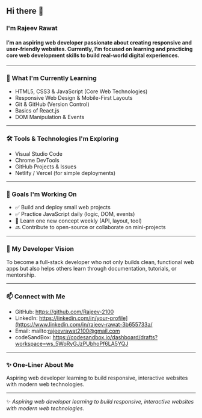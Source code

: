 ## Hi there 👋

### I'm Rajeev Rawat

#### I’m an aspiring web developer passionate about creating responsive and user-friendly websites. Currently, I’m focused on learning and practicing core web development skills to build real-world digital experiences.

---

### 🌱 What I'm Currently Learning
- HTML5, CSS3 & JavaScript (Core Web Technologies)
- Responsive Web Design & Mobile-First Layouts
- Git & GitHub (Version Control)
- Basics of React.js
- DOM Manipulation & Events

---

### 🛠️ Tools & Technologies I'm Exploring
- Visual Studio Code
- Chrome DevTools
- GitHub Projects & Issues
- Netlify / Vercel (for simple deployments)

---

### 📌 Goals I'm Working On
- ✅ Build and deploy small web projects
- ✅ Practice JavaScript daily (logic, DOM, events)
- 🔄 Learn one new concept weekly (API, layout, tool)
- 🔜 Contribute to open-source or collaborate on mini-projects

---

### 🎯 My Developer Vision
To become a full-stack developer who not only builds clean, functional web apps but also helps others learn through documentation, tutorials, or mentorship.

---

### 📫 Connect with Me
- GitHub: https://github.com/Rajeev-2100
- LinkedIn: https://linkedin.com/in/your-profile](https://www.linkedin.com/in/rajeev-rawat-3b655733a/
- Email: mailto:rajeevrawat2100@gmail.com
- codeSandBox: https://codesandbox.io/dashboard/drafts?workspace=ws_5WoRyGJzPUbhoPf6LA5YQJ
---

### ✨ One-Liner About Me
Aspiring web developer learning to build responsive, interactive websites with modern web technologies.


---

✨ *Aspiring web developer learning to build responsive, interactive websites with modern web technologies.*


